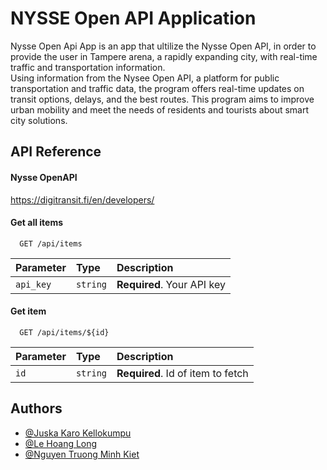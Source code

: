 
# NYSSE Open API Application

Nysse Open Api App is an app that ultilize the Nysse Open API, in order to provide the user in Tampere arena, a rapidly expanding city, with real-time traffic and transportation information.  
Using information from the Nysee Open API, a platform for public transportation and traffic data, the program offers real-time updates on transit options, delays, and the best routes. This program aims to improve urban mobility and meet the needs of residents and tourists about smart city solutions.

## API Reference
#### Nysse OpenAPI
https://digitransit.fi/en/developers/

#### Get all items

```http
  GET /api/items
```

| Parameter | Type     | Description                |
| :-------- | :------- | :------------------------- |
| `api_key` | `string` | **Required**. Your API key |

#### Get item

```http
  GET /api/items/${id}
```

| Parameter | Type     | Description                       |
| :-------- | :------- | :-------------------------------- |
| `id`      | `string` | **Required**. Id of item to fetch |


## Authors

- [@Juska Karo Kellokumpu](https://github.com/jkellok)
- [@Le Hoang Long](https://github.com/LongleKuro2106)
- [@Nguyen Truong Minh Kiet](https://github.com/JerryPlayzGames)




